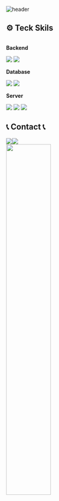 <!--
**GaBaljaintheroom/GaBaljaintheroom** is a ✨ _special_ ✨ repository because its `README.md` (this file) appears on your GitHub profile.

Here are some ideas to get you started:

- 🔭 I’m currently working on ...
- 🌱 I’m currently learning ...
- 👯 I’m looking to collaborate on ...
- 🤔 I’m looking for help with ...
- 💬 Ask me about ...
- 📫 How to reach me: ...
- 😄 Pronouns: ...
- ⚡ Fun fact: ...
-->
![header](https://capsule-render.vercel.app/api?type=rounded&height=200&color=gradient&text=JUNSU%20PARK&section=header&reversal=false&textBg=false&fontAlign=50&animation=fadeIn&descAlignY=50&descAlign=50)
## ⚙️ Teck Skils
<div style="display:flex; flex-direction:column; align-items:flex-start;">
    <!-- Backend -->
    <p><strong>Backend</strong></p>
    <div>
        <img src="https://img.shields.io/badge/Java-007396?style=for-the-badge&logo=Java&logoColor=white"> 
        <img src="https://img.shields.io/badge/Spring Boot-6DB33F?style=for-the-badge&logo=spring boot&logoColor=white"> 
    </div>
    <!-- Database -->
    <p><strong>Database</strong></p>
    <div>
        <img src="https://img.shields.io/badge/mysql-4479A1?style=for-the-badge&logo=mysql&logoColor=white"> 
        <img src="https://img.shields.io/badge/redis-CC342D?style=for-the-badge&logo=redis&logoColor=white"> 
    </div>
    <!-- Server -->
    <p><strong>Server</strong></p>
    <div>
        <img src="https://img.shields.io/badge/linux-FCC624?style=for-the-badge&logo=linux&logoColor=black"> 
        <img src="https://img.shields.io/badge/Amazon AWS-232F3E?style=for-the-badge&logo=amazonwebservices&logoColor=white"> 
        <img src="https://img.shields.io/badge/Docker-2496ED?style=for-the-badge&logo=docker&logoColor=white"> 
    </div>
</div>

## 📞 Contact 📞
<div style="display:flex; flex-direction:row;">
  <a href="mailto:junsu1222@naver.com">
        <img src="https://img.shields.io/badge/mail-EA4335?style=for-the-badge&logo=Gmail&logoColor=white"> 
  </a>
  <a href="https://velog.io/@junsu1222/posts">
        <img src="https://img.shields.io/badge/velog-11B48A?style=for-the-badge&logo=Vimeo&logoColor=white">
  </a>
</div>
<div align='left'>
  <img width="49%" src="https://velog-readme-stats.vercel.app/api?name=junsu1222&color=white">
</div>
